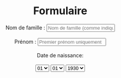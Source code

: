 <!DOCTYPE html>
<html lang="en">
<head>
    <meta charset="UTF-8">
    <meta name="viewport" content="width=device-width, initial-scale=1.0">
    <title>Document</title>
</head>
<body>
<center><h1>Formulaire</h1></center>
<center><form>
     <label for="username">Nom de famille :</label>  
     <input type="text" name="username" placeholder="Nom de famille (comme indiqué sur votre passeport)" requiered><br><br>
     <label for="Prénom">Prénom :</label>     
     <input type="text" name="Prénom" placeholder="Premier prénom uniquement"><br><br>
     <label for="date">Date de naissance:</label><br><br>
     <select name="day" id="day"><br><br>
         <option value="01">01</option>
         <option value="02">02</option>
         <option value="03">03</option>
         <option value="04">04</option>
         <option value="05">05</option>
         <option value="06">06</option>
         <option value="07">07</option>
         <option value="08">08</option>
         <option value="09">09</option>
         <option value="10">10</option>
         <option value="11">11</option>
         <option value="12">12</option>
         <option value="13">13</option>
         <option value="14">14</option>
         <option value="15">15</option>
         <option value="16">16</option>
         <option value="17">17</option>
         <option value="18">18</option>
         <option value="19">19</option>
         <option value="20">20</option>
         <option value="21">21</option>
         <option value="22">22</option>
         <option value="23">23</option>
         <option value="24">24</option>
         <option value="25">25</option>
         <option value="26">26</option>
         <option value="27">27</option>
         <option value="28">28</option>
         <option value="29">29</option>
         <option value="30">30</option>
         <option value="31">31</option>
     </select>
     <select name="month" id="month" place ><br><br>
        <option value="01">01</option>
        <option value="02">02</option>
        <option value="03">03</option>
        <option value="04">04</option>
        <option value="05">05</option>
        <option value="06">06</option>
        <option value="07">07</option>
        <option value="08">08</option>
        <option value="09">09</option>
        <option value="10">10</option>
        <option value="11">11</option>
        <option value="12">12</option>
     </select>
     <select name="year" id="year"><br><br>
            <option value="1930">1930</option>
            <option value="1931">1931</option>
            <option value="1932">1932</option>
            <option value="1933">1933</option>
            <option value="1934">1934</option>
            <option value="1935">1935</option>
            <option value="1936">1936</option>
            <option value="1937">1937</option>
            <option value="1938">1938</option>
            <option value="1939">1939</option>
            <option value="1940">1940</option>
            <option value="1941">1941</option>
            <option value="1942">1942</option>
            <option value="1943">1943</option>
            <option value="1944">1944</option>
            <option value="1945">1945</option>
            <option value="1946">1946</option>
            <option value="1947">1947</option>
            <option value="1948">1948</option>
            <option value="1949">1949</option>
            <option value="1950">1950</option>
            <option value="1951">1951</option>
            <option value="1952">1952</option>
            <option value="1953">1953</option>
            <option value="1954">1954</option>
            <option value="1955">1955</option>
            <option value="1956">1956</option>
            <option value="1957">1957</option>
            <option value="1958">1958</option>
            <option value="1959">1959</option>
            <option value="1960">1960</option>
            <option value="1961">1961</option>
            <option value="1962">1962</option>
            <option value="1963">1963</option>
            <option value="1964">1964</option>
            <option value="1965">1965</option>
            <option value="1966">1966</option>
            <option value="1967">1967</option>
            <option value="1968">1968</option>
            <option value="1969">1969</option>
            <option value="1970">1970</option>
            <option value="1971">1971</option>
            <option value="1972">1972</option>
            <option value="1973">1973</option>
            <option value="1974">1974</option>
            <option value="1975">1975</option>
            <option value="1976">1976</option>
            <option value="1977">1977</option>
            <option value="1978">1978</option>
            <option value="1979">1979</option>
            <option value="1980">1980</option>
            <option value="1981">1981</option>
            <option value="1982">1982</option>
            <option value="1983">1983</option>
            <option value="1984">1984</option>
            <option value="1985">1985</option>
            <option value="1986">1986</option>
            <option value="1987">1987</option>
            <option value="1988">1988</option>
            <option value="1989">1989</option>
            <option value="1990">1990</option>
            <option value="1997">1997</option>
            <option value="1998">1998</option>
            <option value="1999">1999</option>
            <option value="2000">2000</option>
            <option value="2001">2001</option>
            <option value="2002">2002</option>
            <option value="2003">2003</option>
            <option value="2004">2004</option>
            <option value="2005">2005</option>
            <option value="2006">2006</option>
            <option value="2007">2007</option>
            <option value="2008">2008</option>
            <option value="2009">2009</option>
            <option value="2010">2010</option>
            <option value="2011">2011</option>
            <option value="2012">2012</option>
            <option value="2013">2013</option>
            <option value="2014">2014</option>
            <option value="2015">2015</option>
            <option value="2016">2016</option>
            <option value="2017">2017</option>
            <option value="2018">2018</option>
            <option value="2019">2019</option>
            <option value="2020">2020</option>
            <option value="2021">2021</option>
            <option value="2022">2022</option>
            <option value="2023">2023</option>
         </selec>  
    <label>
        <input type="radio" name="sexe" value="Homme"> Homme
        <input type="radio" name="sexe" value="Femme"> Femme
        <input type="radio" name="sexe" value="Autre"> Autre
    </label>
</form>  </center>  
</body>
</html>


